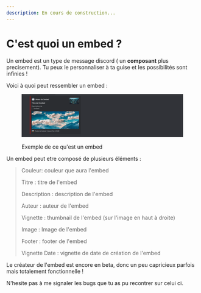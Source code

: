 ```yaml
---
description: En cours de construction...
---
```


# C'est quoi un embed ?

Un embed est un type de message discord ( un **composant** plus precisement). Tu peux le personnaliser à ta guise et les possibilités sont infinies !

Voici à quoi peut ressembler un embed :&#x20;

<figure><img src="../../.gitbook/assets/embed-exemple.png" alt=""><figcaption><p>Exemple de ce qu'est un embed</p></figcaption></figure>

Un embed peut etre composé de plusieurs éléments :&#x20;

> Couleur: couleur que aura l'embed
>
> Titre : titre de l'embed
>
> Description : description de l'embed
>
> Auteur : auteur de l'embed
>
> Vignette : thumbnail de l'embed (sur l'image en haut à droite)
>
> Image : Image de l'embed
>
> Footer : footer de l'embed
>
> Vignette Date : vignette de date de création de l'embed

Le créateur de l'embed est encore en beta, donc un peu capricieux parfois mais totalement fonctionnelle !

N'hesite pas à me signaler les bugs que tu as pu recontrer sur celui ci.



